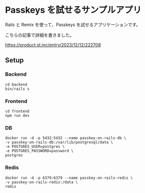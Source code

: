 # Passkeys を試せるサンプルアプリ

Rails と Remix を使って、Passkeys を試せるアプリケーションです。

こちらの記事で詳細を書きました。

https://product.st.inc/entry/2023/12/12/222708

## Setup
### Backend

```
cd backend
bin/rails s
```

### Frontend

```
cd frontend
npm run dev
```

### DB

```
docker run -d -p 5432:5432 --name passkey-on-rails-db \
-v passkey-on-rails-db:/var/lib/postgresql/data \
-e POSTGRES_USER=postgres \
-e POSTGRES_PASSWORD=password \
postgres
```

### Redis

```
docker run -d -p 6379:6379 --name passkey-on-rails-redis \
-v passkey-on-rails-redis:/data \
redis
```
